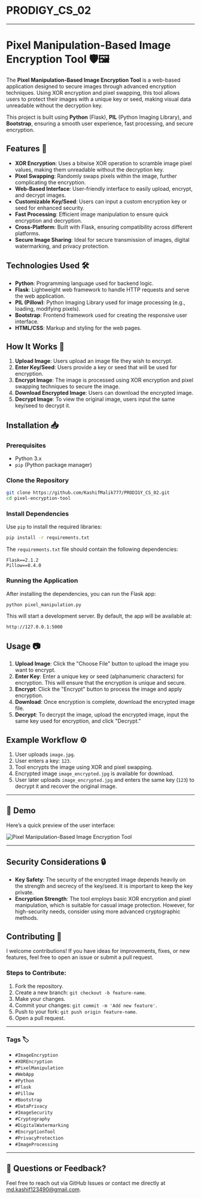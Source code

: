 # PRODIGY_CS_02
---

# Pixel Manipulation-Based Image Encryption Tool 🛡️🖼️

The **Pixel Manipulation-Based Image Encryption Tool** is a web-based application designed to secure images through advanced encryption techniques. Using XOR encryption and pixel swapping, this tool allows users to protect their images with a unique key or seed, making visual data unreadable without the decryption key.

This project is built using **Python** (Flask), **PIL** (Python Imaging Library), and **Bootstrap**, ensuring a smooth user experience, fast processing, and secure encryption.

## Features 🚀

- **XOR Encryption**: Uses a bitwise XOR operation to scramble image pixel values, making them unreadable without the decryption key.
- **Pixel Swapping**: Randomly swaps pixels within the image, further complicating the encryption.
- **Web-Based Interface**: User-friendly interface to easily upload, encrypt, and decrypt images.
- **Customizable Key/Seed**: Users can input a custom encryption key or seed for enhanced security.
- **Fast Processing**: Efficient image manipulation to ensure quick encryption and decryption.
- **Cross-Platform**: Built with Flask, ensuring compatibility across different platforms.
- **Secure Image Sharing**: Ideal for secure transmission of images, digital watermarking, and privacy protection.

## Technologies Used 🛠️

- **Python**: Programming language used for backend logic.
- **Flask**: Lightweight web framework to handle HTTP requests and serve the web application.
- **PIL (Pillow)**: Python Imaging Library used for image processing (e.g., loading, modifying pixels).
- **Bootstrap**: Frontend framework used for creating the responsive user interface.
- **HTML/CSS**: Markup and styling for the web pages.

## How It Works 🔐

1. **Upload Image**: Users upload an image file they wish to encrypt.
2. **Enter Key/Seed**: Users provide a key or seed that will be used for encryption.
3. **Encrypt Image**: The image is processed using XOR encryption and pixel swapping techniques to secure the image.
4. **Download Encrypted Image**: Users can download the encrypted image.
5. **Decrypt Image**: To view the original image, users input the same key/seed to decrypt it.

## Installation 📥

### Prerequisites

- Python 3.x
- `pip` (Python package manager)

### Clone the Repository

```bash
git clone https://github.com/KashifMalik777/PRODIGY_CS_02.git
cd pixel-encryption-tool
```

### Install Dependencies

Use `pip` to install the required libraries:

```bash
pip install -r requirements.txt
```

The `requirements.txt` file should contain the following dependencies:

```
Flask==2.1.2
Pillow==8.4.0
```

### Running the Application

After installing the dependencies, you can run the Flask app:

```bash
python pixel_manipulation.py
```

This will start a development server. By default, the app will be available at:

```
http://127.0.0.1:5000
```

## Usage 📷

1. **Upload Image**: Click the "Choose File" button to upload the image you want to encrypt.
2. **Enter Key**: Enter a unique key or seed (alphanumeric characters) for encryption. This will ensure that the encryption is unique and secure.
3. **Encrypt**: Click the "Encrypt" button to process the image and apply encryption.
4. **Download**: Once encryption is complete, download the encrypted image file.
5. **Decrypt**: To decrypt the image, upload the encrypted image, input the same key used for encryption, and click "Decrypt."

## Example Workflow ⚙️

1. User uploads `image.jpg`.
2. User enters a key: `123`.
3. Tool encrypts the image using XOR and pixel swapping.
4. Encrypted image `image_encrypted.jpg` is available for download.
5. User later uploads `image_encrypted.jpg` and enters the same key (`123`) to decrypt it and recover the original image.

---

## 🎨 Demo

Here’s a quick preview of the user interface:

![Pixel Manipulation-Based Image Encryption Tool](PixelManipulation.gif)

---

## Security Considerations 🔒

- **Key Safety**: The security of the encrypted image depends heavily on the strength and secrecy of the key/seed. It is important to keep the key private.
- **Encryption Strength**: The tool employs basic XOR encryption and pixel manipulation, which is suitable for casual image protection. However, for high-security needs, consider using more advanced cryptographic methods.

## Contributing 🤝

I welcome contributions! If you have ideas for improvements, fixes, or new features, feel free to open an issue or submit a pull request.

### Steps to Contribute:

1. Fork the repository.
2. Create a new branch: `git checkout -b feature-name`.
3. Make your changes.
4. Commit your changes: `git commit -m 'Add new feature'`.
5. Push to your fork: `git push origin feature-name`.
6. Open a pull request.

---

### Tags 🏷️
- `#ImageEncryption`
- `#XOREncryption`
- `#PixelManipulation`
- `#WebApp`
- `#Python`
- `#Flask`
- `#Pillow`
- `#Bootstrap`
- `#DataPrivacy`
- `#ImageSecurity`
- `#Cryptography`
- `#DigitalWatermarking`
- `#EncryptionTool`
- `#PrivacyProtection`
- `#ImageProcessing`

---

## 💬 Questions or Feedback?

Feel free to reach out via GitHub Issues or contact me directly at [md.kashif123490@gmail.com](mailto:your-email@example.com).
